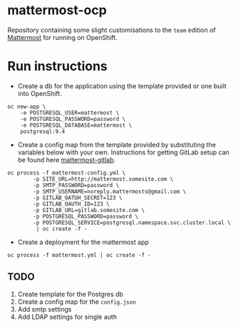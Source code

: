 # mattermost-ocp
Repository containing some slight customisations to the `team` edition of [Mattermost](https://docs.mattermost.com/) for running on OpenShift.

# Run instructions
+ Create a db for the application using the template provided or one built into OpenShift.
```
oc new-app \
    -e POSTGRESQL_USER=mattermost \
    -e POSTGRESQL_PASSWORD=password \
    -e POSTGRESQL_DATABASE=mattermost \
    postgresql:9.4
```

+ Create a config map from the template provided by substituting the variables below with your own. Instructions for getting GitLab setup can be found here [mattermost-gitlab](https://docs.mattermost.com/deployment/sso-gitlab.html). 
```
oc process -f mattermost-config.yml \
        -p SITE_URL=http://mattermost.somesite.com \
        -p SMTP_PASSWORD=password \
        -p SMTP_USERNAME=noreply.mattermosts@gmail.com \
        -p GITLAB_OATUH_SECRET=123 \
        -p GITLAB_OAUTH_ID=123 \
        -p GITLAB_URL=gitlab.somesite.com \
        -p POSTGRESQL_PASSWORD=password \
        -p POSTGRESQL_SERVICE=postgresql.namespace.svc.cluster.local \
         | oc create -f -
```

+ Create a deployment for the mattermost app
```
oc process -f mattermost.yml | oc create -f -
```

## TODO
1. Create template for the Postgres db
1. Create a config map for the `config.json`
1. Add smtp settings
1. Add LDAP settings for single auth
